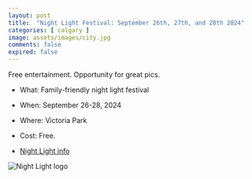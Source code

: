 ```yaml
---
layout: post
title:  "Night Light Festival: September 26th, 27th, and 28th 2024"
categories: [ calgary ]
image: assets/images/city.jpg
comments: false
expired: false
---
```


Free entertainment.  Opportunity for great pics.

- What: Family-friendly night light festival
- When: September 26-28, 2024
- Where: Victoria Park
- Cost: Free.

- [Night Light info](https://www.nightlightvicpark.ca/)


![Night Light logo](https://www.nightlightvicpark.ca/wp-content/uploads/2024/04/4BKGRND_1.png)




